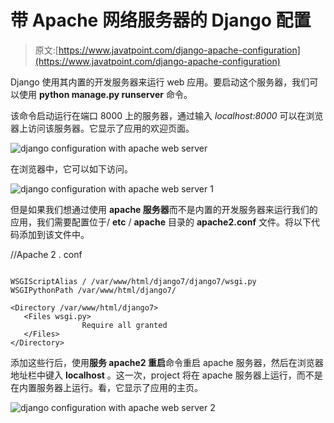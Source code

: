 # 带 Apache 网络服务器的 Django 配置

> 原文:[https://www.javatpoint.com/django-apache-configuration](https://www.javatpoint.com/django-apache-configuration)

Django 使用其内置的开发服务器来运行 web 应用。要启动这个服务器，我们可以使用 **python manage.py runserver** 命令。

该命令启动运行在端口 8000 上的服务器，通过输入 *localhost:8000* 可以在浏览器上访问该服务器。它显示了应用的欢迎页面。

![django configuration with apache web server](../Images/e76daee96444c80087d2b7183ef253ef.png)

在浏览器中，它可以如下访问。

![django configuration with apache web server 1](../Images/ea1a30db2232df68ea08c96afd81089c.png)

但是如果我们想通过使用 **apache 服务器**而不是内置的开发服务器来运行我们的应用，我们需要配置位于/ **etc** / **apache** 目录的 **apache2.conf** 文件。将以下代码添加到该文件中。

//Apache 2 . conf

```

WSGIScriptAlias / /var/www/html/django7/django7/wsgi.py
WSGIPythonPath /var/www/html/django7/

<Directory /var/www/html/django7>
   <Files wsgi.py>
                Require all granted
   </Files>
</Directory>

```

添加这些行后，使用**服务 apache2 重启**命令重启 apache 服务器，然后在浏览器地址栏中键入 **localhost** 。这一次，project 将在 apache 服务器上运行，而不是在内置服务器上运行。看，它显示了应用的主页。

![django configuration with apache web server 2](../Images/0351173b234d41018c7c224e5a525446.png)